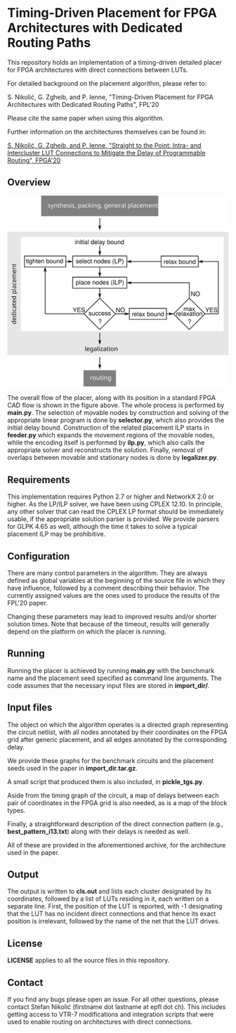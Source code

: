 # Timing-Driven Placement for FPGA Architectures with Dedicated Routing Paths


This repository holds an implementation of a timing-driven detailed placer for FPGA architectures with direct connections between LUTs.

For detailed background on the placement algorithm, please refer to:

S. Nikolić, G. Zgheib, and P. Ienne, "Timing-Driven Placement for FPGA Architectures with Dedicated Routing Paths", FPL'20

Please cite the same paper when using this algorithm.

Further information on the architectures themselves can be found in:

[S. Nikolić, G. Zgheib, and P. Ienne, "Straight to the Point: Intra- and Intercluster LUT Connections to Mitigate the Delay of Programmable Routing", FPGA'20](https://doi.org/10.1145/3373087.3375315)

## Overview

![The overall placement flow.](doc/flow.svg)

The overall flow of the placer, along with its position in a standard FPGA CAD flow is shown in the figure above.
The whole process is performed by **main.py**. The selection of movable nodes by construction and solving of the
appropriate linear program is done by **selector.py**, which also provides the initial delay bound.
Construction of the related placement ILP starts in **feeder.py** which
expands the movement regions of the movable nodes, while the encoding itself is performed by **ilp.py**, which also calls
the appropriate solver and reconstructs the solution. Finally, removal of overlaps between movable and stationary nodes
is done by **legalizer.py**.

## Requirements

This implementation requires Python 2.7 or higher and NetworkX 2.0 or higher.
As the LP/ILP solver, we have been using CPLEX 12.10. In principle, any other solver that can read the CPLEX LP format
should be immediately usable, if the appropriate solution parser is provided. We provide parsers for GLPK 4.65 as well,
although the time it takes to solve a typical placement ILP may be prohibitive.

## Configuration

There are many control parameters in the algorithm. They are always defined as global variables at the beginning of the
source file in which they have influence, followed by a comment describing their behavior. The currently assigned values
are the ones used to produce the results of the FPL'20 paper.

Changing these parameters may lead to improved results and/or shorter solution times. Note that because of the timeout,
results will generally depend on the platform on which the placer is running. 

## Running

Running the placer is achieved by running **main.py** with the benchmark name and the placement seed specified as command
line arguments. The code assumes that the necessary input files are stored in **import\_dir/**.

## Input files

The object on which the algorithm operates is a directed graph representing the circuit netlist, with all nodes annotated by their
coordinates on the FPGA grid after generic placement, and all edges annotated by the corresponding delay.

We provide these graphs for the benchmark circuits and the placement seeds used in the paper in **import\_dir.tar.gz**.

A small script that produced them is also included, in **pickle_tgs.py**.

Aside from the timing graph of the circuit, a map of delays between each pair of coordinates in the FPGA grid is also needed,
as is a map of the block types.

Finally, a straightforward description of the direct connection pattern (e.g., **best_pattern_i13.txt**) along with their delays
is needed as well.

All of these are provided in the aforementioned archive, for the architecture used in the paper.

## Output

The output is written to **cls.out** and lists each cluster designated by its coordinates, followed by a list of LUTs residing in
it, each written on a separate line. First, the position of the LUT is reported, with -1 designating that the LUT has no incident
direct connections and that hence its exact position is irrelevant, followed by the name of the net that the LUT drives.

## License

**LICENSE** applies to all the source files in this repository.

## Contact

If you find any bugs please open an issue. For all other questions, please contact Stefan Nikolić (firstname dot lastname at epfl dot ch). This includes getting access to VTR-7 modifications and integration scripts that were used to enable routing on architectures with direct connections.
